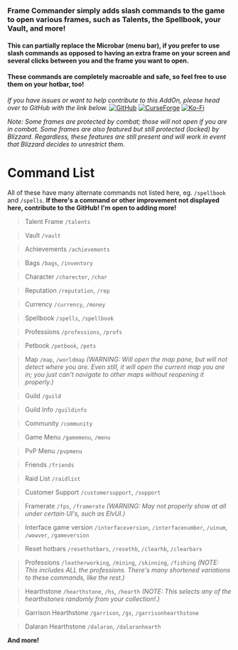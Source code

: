 ### Frame Commander simply adds slash commands to the game to open various frames, such as Talents, the Spellbook, your Vault, and more!
#### This can partially replace the Microbar (menu bar), if you prefer to use slash commands as opposed to having an extra frame on your screen and several clicks between you and the frame you want to open.
#### These commands are completely macroable and safe, so feel free to use them on your hotbar, too!

*If you have issues or want to help contribute to this AddOn, please head over to GitHub with the link below.*
[![GitHub](https://github.com/user-attachments/assets/36665467-3547-49bf-9c33-0095bd3bcb8b)](https://github.com/Rycia/Frame-Commander)
[![CurseForge](https://github.com/user-attachments/assets/5feb4851-9320-4b27-a803-c12239ef6497)](https://legacy.curseforge.com/wow/addons/frame-commander)
[![Ko-Fi](https://github.com/user-attachments/assets/8154cab9-c0f5-4095-85ca-529dee114052)](https://ko-fi.com/rycia)

_Note: Some frames are protected by combat; those will not open if you are in combat. Some frames are also featured but still protected (locked) by Blizzard. Regardless, these features are still present and will work in event that Blizzard decides to unrestrict them._

# Command List
All of these have many alternate commands not listed here, eg. `/spellbook` and `/spells`.
**If there's a command or other improvement not displayed here, contribute to the GitHub! I'm open to adding more!**
> Talent Frame `/talents`

> Vault `/vault`

> Achievements `/achievements`

> Bags `/bags`, `/inventory`

> Character `/charecter`, `/char`

> Reputation `/reputation`, `/rep`

> Currency `/currency`, `/money`

> Spellbook `/spells`, `/spellbook`

> Professions `/professions`, `/profs`

> Petbook `/petbook`, `/pets`

> Map `/map`, `/worldmap` *(WARNING: Will open the map pane, but will not detect where you are. Even still, it will open the current map you are in; you just can't navigate to other maps without reopening it properly.)*

> Guild `/guild`

> Guild Info `/guildinfo`

> Community `/community`

> Game Menu `/gamemenu`, `/menu`

> PvP Menu `/pvpmenu`

> Friends `/friends`

> Raid List `/raidlist`

> Customer Support `/customersupport`, `/support`

> Framerate `/fps`, `/framerate` *(WARNING: May not properly show at all under certain UI's, such as ElvUI.)*

> Interface game version `/interfaceversion`, `/interfacenumber`, `/uinum`, `/wowver`, `/gameversion`

> Reset hotbars `/resethotbars`, `/resethb`, `/clearhb`, `/clearbars`

> Professions `/leatherworking`, `/mining`, `/skinning`, `/fishing` *(NOTE: This includes ALL the professions. There's many shortened variations to these commands, like the rest.)*

> Hearthstone `/hearthstone`, `/hs`, `/hearth` *(NOTE: This selects any of the hearthstones randomly from your collection!.)*

> Garrison Hearthstone `/garrison`, `/gs`, `/garrisonhearthstone`

> Dalaran Hearthstone `/dalaran`, `/dalaranhearth`

**And more!**
